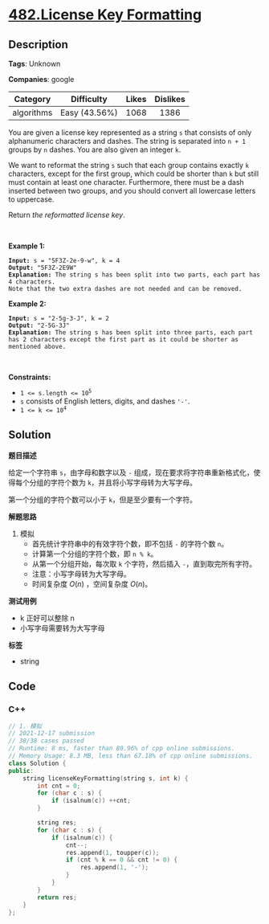 # [482.License Key Formatting](https://leetcode.com/problems/license-key-formatting/description/)

## Description

**Tags**: Unknown

**Companies**: google

|  Category  |  Difficulty   | Likes | Dislikes |
| :--------: | :-----------: | :---: | :------: |
| algorithms | Easy (43.56%) | 1068  |   1386   |

<p>You are given a license key represented as a string <code>s</code> that consists of only alphanumeric characters and dashes. The string is separated into <code>n + 1</code> groups by <code>n</code> dashes. You are also given an integer <code>k</code>.</p>
<p>We want to reformat the string <code>s</code> such that each group contains exactly <code>k</code> characters, except for the first group, which could be shorter than <code>k</code> but still must contain at least one character. Furthermore, there must be a dash inserted between two groups, and you should convert all lowercase letters to uppercase.</p>
<p>Return <em>the reformatted license key</em>.</p>
<p>&nbsp;</p>
<p><strong class="example">Example 1:</strong></p>
<pre><code><strong>Input:</strong> s = &quot;5F3Z-2e-9-w&quot;, k = 4
<strong>Output:</strong> &quot;5F3Z-2E9W&quot;
<strong>Explanation:</strong> The string s has been split into two parts, each part has 4 characters.
Note that the two extra dashes are not needed and can be removed.</code></pre>
<p><strong class="example">Example 2:</strong></p>
<pre><code><strong>Input:</strong> s = &quot;2-5g-3-J&quot;, k = 2
<strong>Output:</strong> &quot;2-5G-3J&quot;
<strong>Explanation:</strong> The string s has been split into three parts, each part has 2 characters except the first part as it could be shorter as mentioned above.</code></pre>
<p>&nbsp;</p>
<p><strong>Constraints:</strong></p>
<ul>
  <li><code>1 &lt;= s.length &lt;= 10<sup>5</sup></code></li>
  <li><code>s</code> consists of English letters, digits, and dashes <code>&#39;-&#39;</code>.</li>
  <li><code>1 &lt;= k &lt;= 10<sup>4</sup></code></li>
</ul>

## Solution

**题目描述**

给定一个字符串 `s`，由字母和数字以及 `-` 组成，现在要求将字符串重新格式化，使得每个分组的字符个数为 `k`，并且将小写字母转为大写字母。

第一个分组的字符个数可以小于 `k`，但是至少要有一个字符。

**解题思路**

1. 模拟
   - 首先统计字符串中的有效字符个数，即不包括 `-` 的字符个数 `n`。
   - 计算第一个分组的字符个数，即 `n % k`。
   - 从第一个分组开始，每次取 `k` 个字符，然后插入 `-`，直到取完所有字符。
   - 注意：小写字母转为大写字母。
   - 时间复杂度 $O(n)$ ，空间复杂度 $O(n)$。

**测试用例**

- k 正好可以整除 n
- 小写字母需要转为大写字母

**标签**

- string

<!-- code start -->
## Code

### C++

```cpp
// 1. 模拟
// 2021-12-17 submission
// 38/38 cases passed
// Runtime: 8 ms, faster than 80.96% of cpp online submissions.
// Memory Usage: 8.3 MB, less than 67.18% of cpp online submissions.
class Solution {
public:
    string licenseKeyFormatting(string s, int k) {
        int cnt = 0;
        for (char c : s) {
            if (isalnum(c)) ++cnt;
        }

        string res;
        for (char c : s) {
            if (isalnum(c)) {
                cnt--;
                res.append(1, toupper(c));
                if (cnt % k == 0 && cnt != 0) {
                    res.append(1, '-');
                }
            }
        }
        return res;
    }
};
```

<!-- code end -->
